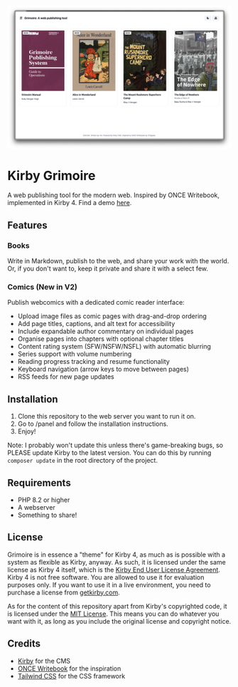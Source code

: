 ![](screenshot.png)

# Kirby Grimoire

A web publishing tool for the modern web.
Inspired by ONCE Writebook, implemented in Kirby 4.
Find a demo [here](https://read.rmv.fyi/).

## Features

### Books
Write in Markdown, publish to the web, and share your work with the world.
Or, if you don't want to, keep it private and share it with a select few.

### Comics (New in V2)
Publish webcomics with a dedicated comic reader interface:
- Upload image files as comic pages with drag-and-drop ordering
- Add page titles, captions, and alt text for accessibility
- Include expandable author commentary on individual pages
- Organise pages into chapters with optional chapter titles
- Content rating system (SFW/NSFW/NSFL) with automatic blurring
- Series support with volume numbering
- Reading progress tracking and resume functionality
- Keyboard navigation (arrow keys to move between pages)
- RSS feeds for new page updates

## Installation

1. Clone this repository to the web server you want to run it on.
2. Go to /panel and follow the installation instructions.
3. Enjoy!

Note: I probably won't update this unless there's game-breaking bugs, so PLEASE update Kirby to the latest version. You can do this by running `composer update` in the root directory of the project.

## Requirements

- PHP 8.2 or higher
- A webserver
- Something to share!

## License

Grimoire is in essence a "theme" for Kirby 4, as much as is possible with a system as flexible as Kirby, anyway.
As such, it is licensed under the same license as Kirby 4 itself, which is the [Kirby End User License Agreement](https://getkirby.com/license).
Kirby 4 is not free software. You are allowed to use it for evaluation purposes only. If you want to use it in a live environment, you need to purchase a license from [getkirby.com](https://getkirby.com).

As for the content of this repository apart from Kirby's copyrighted code, it is licensed under the [MIT License](https://opensource.org/licenses/MIT).
This means you can do whatever you want with it, as long as you include the original license and copyright notice.

## Credits

- [Kirby](https://getkirby.com) for the CMS
- [ONCE Writebook](https://once.com/writebook) for the inspiration
- [Tailwind CSS](https://tailwindcss.com) for the CSS framework
